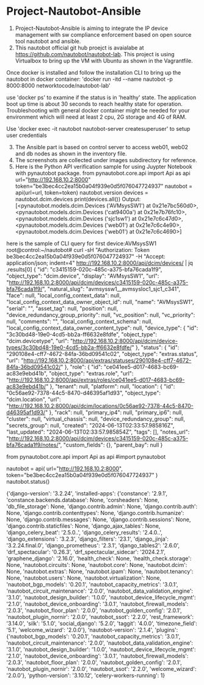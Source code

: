 # Project-Nautobot-Ansible
1. Project-Nautobot-Ansible is aiming to integrate the IP device management with sw compliance enforcement based on open source tool nautobot and ansible.
2. This nautobot official git hub proejct is avaialabe at https://github.com/nautobot/nautobot-lab. This project is using Virtualbox to bring up the VM with Ubuntu as shown in the Vagrantfile.

Once docker is installed and follow the installation CLI to bring up the nautobot in docker container:
'docker run -itd --name nautobot -p 8000:8000 networktocode/nautobot-lab'

use 'docker ps' to examine if the status is in 'healthy' state. The application boot up time is about 30 seconds to reach healthy state for operation. Troubleshooting with general docker container might be needed for your environment which will need at least 2 cpu, 2G storage and 4G of RAM. 


Use 'docker exec -it nautobot nautobot-server createsuperuser' to setup user credentials

3. The Ansible part is based on control server to access web01, web02 and db nodes as shown in the inventory file.
4. The screenshots are collected under images subdirectory for reference.
5. Here is the Python API verification sample for using Juypter Notebook with pynautobot package.
from pynautobot.core.api import Api as api
url="http://192.168.10.2:8000"
token="be3bec4cc2ea15b0a04f939e0d5f076047724937"
nautobot = api(url=url, token=token)
nautobot.version
devices = nautobot.dcim.devices
print(devices.all())
Output:
[<pynautobot.models.dcim.Devices ('AVMsysSW1') at 0x21e7bc560d0>, <pynautobot.models.dcim.Devices ('cat9400a') at 0x21e7b76fc10>, <pynautobot.models.dcim.Devices ('sjc1sw1') at 0x21e7c6c47d0>, <pynautobot.models.dcim.Devices ('web01') at 0x21e7c6c4e90>, <pynautobot.models.dcim.Devices ('web01') at 0x21e7c6c4690>]


here is the sample of CLI query for first device:AVMsysSW1
root@control:~/nautobot# curl -sH "Authorization: Token be3bec4cc2ea15b0a04f939e0d5f076047724937" -H "Accept: application/json; indent=4" http://192.168.10.2:8000/api/dcim/devices/ | jq .results[0]
{
  "id": "c3415159-020c-485c-a375-bfa76cada1f9",
  "object_type": "dcim.device",
  "display": "AVMsysSW1",
  "url": "http://192.168.10.2:8000/api/dcim/devices/c3415159-020c-485c-a375-bfa76cada1f9/",
  "natural_slug": "avmsyssw1__avmsysloc1_sjc1_c341",
  "face": null,
  "local_config_context_data": null,
  "local_config_context_data_owner_object_id": null,
  "name": "AVMsysSW1",
  "serial": "",
  "asset_tag": null,
  "position": null,
  "device_redundancy_group_priority": null,
  "vc_position": null,
  "vc_priority": null,
  "comments": "",
  "local_config_context_schema": null,
  "local_config_context_data_owner_content_type": null,
  "device_type": {
    "id": "3c30bd48-19e0-4cd5-bb2a-ff6632e8fdfe",
    "object_type": "dcim.devicetype",
    "url": "http://192.168.10.2:8000/api/dcim/device-types/3c30bd48-19e0-4cd5-bb2a-ff6632e8fdfe/"
  },
  "status": {
    "id": "290108e4-cff7-4672-84fa-36bd09541c02",
    "object_type": "extras.status",
    "url": "http://192.168.10.2:8000/api/extras/statuses/290108e4-cff7-4672-84fa-36bd09541c02/"
  },
  "role": {
    "id": "ce041ee5-d017-4683-bc69-ac83e9ebd41b",
    "object_type": "extras.role",
    "url": "http://192.168.10.2:8000/api/extras/roles/ce041ee5-d017-4683-bc69-ac83e9ebd41b/"
  },
  "tenant": null,
  "platform": null,
  "location": {
    "id": "0c56ae92-7378-44c5-8470-d46395af1d93",
    "object_type": "dcim.location",
    "url": "http://192.168.10.2:8000/api/dcim/locations/0c56ae92-7378-44c5-8470-d46395af1d93/"
  },
  "rack": null,
  "primary_ip4": null,
  "primary_ip6": null,
  "cluster": null,
  "virtual_chassis": null,
  "device_redundancy_group": null,
  "secrets_group": null,
  "created": "2024-06-13T02:33:57.985816Z",
  "last_updated": "2024-06-13T02:33:57.985854Z",
  "tags": [],
  "notes_url": "http://192.168.10.2:8000/api/dcim/devices/c3415159-020c-485c-a375-bfa76cada1f9/notes/",
  "custom_fields": {},
  "parent_bay": null
}

from pynautobot.core.api import Api as api
#import pynautobot

nautobot = api(
    url="http://192.168.10.2:8000",
    token="be3bec4cc2ea15b0a04f939e0d5f076047724937"
)
nautobot.status()

{'django-version': '3.2.24',
 'installed-apps': {'constance': '2.9.1',
  'constance.backends.database': None,
  'corsheaders': None,
  'db_file_storage': None,
  'django.contrib.admin': None,
  'django.contrib.auth': None,
  'django.contrib.contenttypes': None,
  'django.contrib.humanize': None,
  'django.contrib.messages': None,
  'django.contrib.sessions': None,
  'django.contrib.staticfiles': None,
  'django_ajax_tables': None,
  'django_celery_beat': '2.5.0..',
  'django_celery_results': '2.4.0..',
  'django_extensions': '3.2.3',
  'django_filters': '23.1',
  'django_jinja': '3.2.24.final.0',
  'django_prometheus': '2.3.1',
  'django_tables2': '2.6.0',
  'drf_spectacular': '0.26.3',
  'drf_spectacular_sidecar': '2024.2.1',
  'graphene_django': '2.16.0',
  'health_check': None,
  'health_check.storage': None,
  'nautobot.circuits': None,
  'nautobot.core': None,
  'nautobot.dcim': None,
  'nautobot.extras': None,
  'nautobot.ipam': None,
  'nautobot.tenancy': None,
  'nautobot.users': None,
  'nautobot.virtualization': None,
  'nautobot_bgp_models': '0.20.1',
  'nautobot_capacity_metrics': '3.0.1',
  'nautobot_circuit_maintenance': '2.0.0',
  'nautobot_data_validation_engine': '3.1.0',
  'nautobot_design_builder': '1.0.0',
  'nautobot_device_lifecycle_mgmt': '2.1.0',
  'nautobot_device_onboarding': '3.0.1',
  'nautobot_firewall_models': '2.0.3',
  'nautobot_floor_plan': '2.0.0',
  'nautobot_golden_config': '2.0.1',
  'nautobot_plugin_nornir': '2.0.0',
  'nautobot_ssot': '2.2.0',
  'rest_framework': '3.14.0',
  'silk': '5.1.0',
  'social_django': '5.2.0',
  'taggit': '4.0.0',
  'timezone_field': '5.1',
  'welcome_wizard': '2.0.0'},
 'nautobot-version': '2.1.4',
 'plugins': {'nautobot_bgp_models': '0.20.1',
  'nautobot_capacity_metrics': '3.0.1',
  'nautobot_circuit_maintenance': '2.0.0',
  'nautobot_data_validation_engine': '3.1.0',
  'nautobot_design_builder': '1.0.0',
  'nautobot_device_lifecycle_mgmt': '2.1.0',
  'nautobot_device_onboarding': '3.0.1',
  'nautobot_firewall_models': '2.0.3',
  'nautobot_floor_plan': '2.0.0',
  'nautobot_golden_config': '2.0.1',
  'nautobot_plugin_nornir': '2.0.0',
  'nautobot_ssot': '2.2.0',
  'welcome_wizard': '2.0.0'},
 'python-version': '3.10.12',
 'celery-workers-running': 1}
